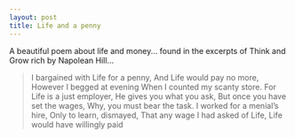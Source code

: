 ```yaml
---
layout: post
title: Life and a penny
---
```


A beautiful poem about life and money... found in the excerpts of Think and Grow rich by Napolean Hill...

> I bargained with Life for a penny, And Life would pay no more, However I begged at evening When I counted my scanty store. For Life is a just employer, He gives you what you ask, But once you have set the wages, Why, you must bear the task. I worked for a menial’s hire, Only to learn, dismayed, That any wage I had asked of Life, Life would have willingly paid
